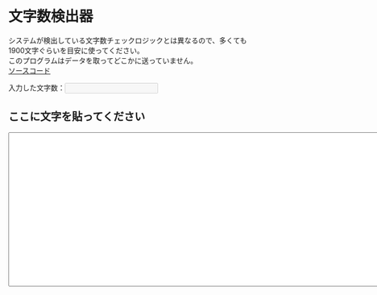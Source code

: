 # 文字数検出器
システムが検出している文字数チェックロジックとは異なるので、多くても1900文字ぐらいを目安に使ってください。
<br />このプログラムはデータを取ってどこかに送っていません。
<br />[ソースコード](https://github.com/shimajima-eiji/Hosting2/blob/main/%E6%96%87%E5%AD%97%E6%95%B0%E6%A4%9C%E5%87%BA%E5%99%A8/index.md)

入力した文字数：<input id="view" disabled="disabled" />

## ここに文字を貼ってください
<textarea id="words" onkeydown="count()" onkeyup="count()" rows="20" cols="100"></textarea>

<script>
  const view = document.getElementById( "view" );
  const obj = document.getElementById( "words" );

  let count = () =>
  {
    view.value = obj.value.length;
  }
</script>
